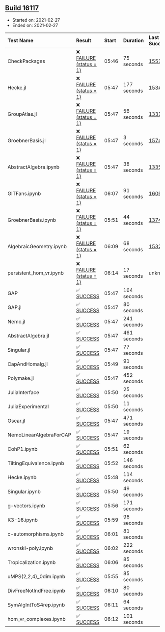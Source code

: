 ## [Build 16117](https://oscarci.mathematik.uni-kl.de/job/oscar/16117/)

* Started on: 2021-02-27
* Ended on: 2021-02-27

| Test Name    | Result | Start | Duration | Last Success | First Failure |
|:-------------|:-------|:------|:---------|:-------------|:--------------|
| CheckPackages | ❌ [FAILURE (status = 1)](https://oscarci.mathematik.uni-kl.de/job/oscar/16117/artifact/logs/build-16117/CheckPackages.log) | 05:46 | 75 seconds | [15514](https://oscarci.mathematik.uni-kl.de/job/oscar/15514/) | [15515](https://oscarci.mathematik.uni-kl.de/job/oscar/15515/) |
| Hecke.jl | ❌ [FAILURE (status = 1)](https://oscarci.mathematik.uni-kl.de/job/oscar/16117/artifact/logs/build-16117/Hecke.jl.log) | 05:47 | 177 seconds | [15344](https://oscarci.mathematik.uni-kl.de/job/oscar/15344/) | [15348](https://oscarci.mathematik.uni-kl.de/job/oscar/15348/) |
| GroupAtlas.jl | ❌ [FAILURE (status = 1)](https://oscarci.mathematik.uni-kl.de/job/oscar/16117/artifact/logs/build-16117/GroupAtlas.jl.log) | 05:47 | 56 seconds | [13311](https://oscarci.mathematik.uni-kl.de/job/oscar/13311/) | [13312](https://oscarci.mathematik.uni-kl.de/job/oscar/13312/) |
| GroebnerBasis.jl | ❌ [FAILURE (status = 1)](https://oscarci.mathematik.uni-kl.de/job/oscar/16117/artifact/logs/build-16117/GroebnerBasis.jl.log) | 05:47 | 3 seconds | [15745](https://oscarci.mathematik.uni-kl.de/job/oscar/15745/) | [15746](https://oscarci.mathematik.uni-kl.de/job/oscar/15746/) |
| AbstractAlgebra.ipynb | ❌ [FAILURE (status = 1)](https://oscarci.mathematik.uni-kl.de/job/oscar/16117/artifact/logs/build-16117/AbstractAlgebra.ipynb.log) | 05:47 | 38 seconds | [13355](https://oscarci.mathematik.uni-kl.de/job/oscar/13355/) | [13356](https://oscarci.mathematik.uni-kl.de/job/oscar/13356/) |
| GITFans.ipynb | ❌ [FAILURE (status = 1)](https://oscarci.mathematik.uni-kl.de/job/oscar/16117/artifact/logs/build-16117/GITFans.ipynb.log) | 06:07 | 91 seconds | [16068](https://oscarci.mathematik.uni-kl.de/job/oscar/16068/) | [16069](https://oscarci.mathematik.uni-kl.de/job/oscar/16069/) |
| GroebnerBasis.ipynb | ❌ [FAILURE (status = 1)](https://oscarci.mathematik.uni-kl.de/job/oscar/16117/artifact/logs/build-16117/GroebnerBasis.ipynb.log) | 05:51 | 44 seconds | [13748](https://oscarci.mathematik.uni-kl.de/job/oscar/13748/) | [13749](https://oscarci.mathematik.uni-kl.de/job/oscar/13749/) |
| AlgebraicGeometry.ipynb | ❌ [FAILURE (status = 1)](https://oscarci.mathematik.uni-kl.de/job/oscar/16117/artifact/logs/build-16117/AlgebraicGeometry.ipynb.log) | 06:09 | 68 seconds | [15322](https://oscarci.mathematik.uni-kl.de/job/oscar/15322/) | [15323](https://oscarci.mathematik.uni-kl.de/job/oscar/15323/) |
| persistent_hom_vr.ipynb | ❌ [FAILURE (status = 1)](https://oscarci.mathematik.uni-kl.de/job/oscar/16117/artifact/logs/build-16117/persistent_hom_vr.ipynb.log) | 06:14 | 17 seconds | unknown | unknown |
| GAP | ✅ [SUCCESS](https://oscarci.mathematik.uni-kl.de/job/oscar/16117/artifact/logs/build-16117/GAP.log) | 05:47 | 164 seconds |  |  |
| GAP.jl | ✅ [SUCCESS](https://oscarci.mathematik.uni-kl.de/job/oscar/16117/artifact/logs/build-16117/GAP.jl.log) | 05:47 | 80 seconds |  |  |
| Nemo.jl | ✅ [SUCCESS](https://oscarci.mathematik.uni-kl.de/job/oscar/16117/artifact/logs/build-16117/Nemo.jl.log) | 05:47 | 241 seconds |  |  |
| AbstractAlgebra.jl | ✅ [SUCCESS](https://oscarci.mathematik.uni-kl.de/job/oscar/16117/artifact/logs/build-16117/AbstractAlgebra.jl.log) | 05:47 | 461 seconds |  |  |
| Singular.jl | ✅ [SUCCESS](https://oscarci.mathematik.uni-kl.de/job/oscar/16117/artifact/logs/build-16117/Singular.jl.log) | 05:47 | 77 seconds |  |  |
| CapAndHomalg.jl | ✅ [SUCCESS](https://oscarci.mathematik.uni-kl.de/job/oscar/16117/artifact/logs/build-16117/CapAndHomalg.jl.log) | 05:49 | 91 seconds |  |  |
| Polymake.jl | ✅ [SUCCESS](https://oscarci.mathematik.uni-kl.de/job/oscar/16117/artifact/logs/build-16117/Polymake.jl.log) | 05:47 | 452 seconds |  |  |
| JuliaInterface | ✅ [SUCCESS](https://oscarci.mathematik.uni-kl.de/job/oscar/16117/artifact/logs/build-16117/JuliaInterface.log) | 05:50 | 25 seconds |  |  |
| JuliaExperimental | ✅ [SUCCESS](https://oscarci.mathematik.uni-kl.de/job/oscar/16117/artifact/logs/build-16117/JuliaExperimental.log) | 05:50 | 11 seconds |  |  |
| Oscar.jl | ✅ [SUCCESS](https://oscarci.mathematik.uni-kl.de/job/oscar/16117/artifact/logs/build-16117/Oscar.jl.log) | 05:47 | 471 seconds |  |  |
| NemoLinearAlgebraForCAP | ✅ [SUCCESS](https://oscarci.mathematik.uni-kl.de/job/oscar/16117/artifact/logs/build-16117/NemoLinearAlgebraForCAP.log) | 05:47 | 19 seconds |  |  |
| CohP1.ipynb | ✅ [SUCCESS](https://oscarci.mathematik.uni-kl.de/job/oscar/16117/artifact/logs/build-16117/CohP1.ipynb.log) | 05:51 | 62 seconds |  |  |
| TiltingEquivalence.ipynb | ✅ [SUCCESS](https://oscarci.mathematik.uni-kl.de/job/oscar/16117/artifact/logs/build-16117/TiltingEquivalence.ipynb.log) | 05:52 | 146 seconds |  |  |
| Hecke.ipynb | ✅ [SUCCESS](https://oscarci.mathematik.uni-kl.de/job/oscar/16117/artifact/logs/build-16117/Hecke.ipynb.log) | 05:48 | 114 seconds |  |  |
| Singular.ipynb | ✅ [SUCCESS](https://oscarci.mathematik.uni-kl.de/job/oscar/16117/artifact/logs/build-16117/Singular.ipynb.log) | 05:50 | 49 seconds |  |  |
| g-vectors.ipynb | ✅ [SUCCESS](https://oscarci.mathematik.uni-kl.de/job/oscar/16117/artifact/logs/build-16117/g-vectors.ipynb.log) | 05:56 | 171 seconds |  |  |
| K3-16.ipynb | ✅ [SUCCESS](https://oscarci.mathematik.uni-kl.de/job/oscar/16117/artifact/logs/build-16117/K3-16.ipynb.log) | 05:59 | 96 seconds |  |  |
| c-automorphisms.ipynb | ✅ [SUCCESS](https://oscarci.mathematik.uni-kl.de/job/oscar/16117/artifact/logs/build-16117/c-automorphisms.ipynb.log) | 06:01 | 81 seconds |  |  |
| wronski-poly.ipynb | ✅ [SUCCESS](https://oscarci.mathematik.uni-kl.de/job/oscar/16117/artifact/logs/build-16117/wronski-poly.ipynb.log) | 06:02 | 222 seconds |  |  |
| Tropicalization.ipynb | ✅ [SUCCESS](https://oscarci.mathematik.uni-kl.de/job/oscar/16117/artifact/logs/build-16117/Tropicalization.ipynb.log) | 06:06 | 85 seconds |  |  |
| uMPS(2,2,4)_0dim.ipynb | ✅ [SUCCESS](https://oscarci.mathematik.uni-kl.de/job/oscar/16117/artifact/logs/build-16117/uMPS-2-2-4-_0dim.ipynb.log) | 05:55 | 85 seconds |  |  |
| DivFreeNotIndFree.ipynb | ✅ [SUCCESS](https://oscarci.mathematik.uni-kl.de/job/oscar/16117/artifact/logs/build-16117/DivFreeNotIndFree.ipynb.log) | 06:10 | 80 seconds |  |  |
| SymAlgIntToS4rep.ipynb | ✅ [SUCCESS](https://oscarci.mathematik.uni-kl.de/job/oscar/16117/artifact/logs/build-16117/SymAlgIntToS4rep.ipynb.log) | 06:11 | 64 seconds |  |  |
| hom_vr_complexes.ipynb | ✅ [SUCCESS](https://oscarci.mathematik.uni-kl.de/job/oscar/16117/artifact/logs/build-16117/hom_vr_complexes.ipynb.log) | 06:12 | 101 seconds |  |  |
